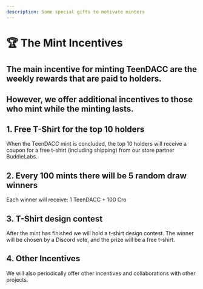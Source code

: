 ```yaml
---
description: Some special gifts to motivate minters
---
```


# 🏆 The Mint Incentives

## The main incentive for minting TeenDACC are the weekly rewards that are paid to holders.&#x20;

## However, we offer additional incentives to those who mint while the minting lasts.&#x20;

## 1. Free T-Shirt for the top 10 holders

When the TeenDACC mint is concluded, the top 10 holders will receive a coupon for a free t-shirt (including shipping) from our store partner BuddieLabs.&#x20;

## 2. Every 100 mints there will be 5 random draw winners

Each winner will receive: 1 TeenDACC + 100 Cro

## 3. T-Shirt design contest

After the mint has finished we will hold a t-shirt design contest. The winner will be chosen by a Discord vote, and the prize will be a free t-shirt.

## 4. Other Incentives

We will also periodically offer other incentives and collaborations with other projects.

## &#x20;
